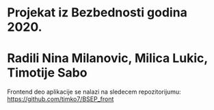 # Projekat iz Bezbednosti godina 2020.
# Radili Nina Milanovic, Milica Lukic, Timotije Sabo

Frontend deo aplikacije se nalazi na sledecem repozitorijumu: https://github.com/timko7/BSEP_front
